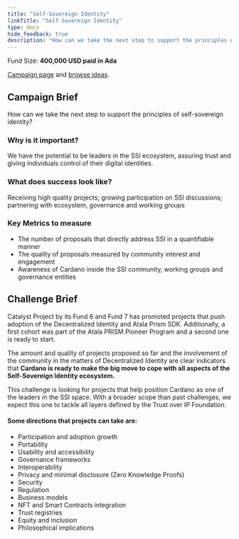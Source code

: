 ```yaml
---
title: "Self-Sovereign Identity"
linkTitle: "Self-Sovereign Identity"
type: docs
hide_feedback: true
description: "How can we take the next step to support the principles of self-sovereign identity?"
---
```

Fund Size: **400,000 USD paid in Ada**

[Campaign page](https://cardano.ideascale.com/c/idea/380986) and [browse ideas]().

## Campaign Brief
How can we take the next step to support the principles of self-sovereign identity?

### Why is it important?
We have the potential to be leaders in the SSI ecosystem, assuring trust and giving individuals control of their digital identities.

### What does success look like?
Receiving high quality projects; growing participation on SSI discussions; partnering with ecosystem, governance and working groups

### Key Metrics to measure
- The number of proposals that directly address SSI in a quantifiable manner
- The quality of proposals measured by community interest and engagement
- Awareness of Cardano inside the SSI community, working groups and governance entities


## Challenge Brief
Catalyst Project by its Fund 6 and Fund 7 has promoted projects that push adoption of the Decentralized Identity and Atala Prism SDK. Additionally, a first cohort was part of the Atala PRISM Pioneer Program and a second one is ready to start.

The amount and quality of projects proposed so far and the involvement of the community in the matters of Decentralized Identity are clear indicators that **Cardano is ready to make the big move to cope with all aspects of the Self-Sovereign Identity ecosystem.**

This challenge is looking for projects that help position Cardano as one of the leaders in the SSI space. With a broader scope than past challenges, we expect this one to tackle all layers defined by the Trust over IP Foundation.

#### Some directions that projects can take are:

- Participation and adoption growth
- Portability
- Usability and accessibility
- Governance frameworks
- Interoperability
- Privacy and minimal disclosure (Zero Knowledge Proofs)
- Security
- Regulation
- Business models
- NFT and Smart Contracts integration
- Trust registries
- Equity and inclusion
- Philosophical implications